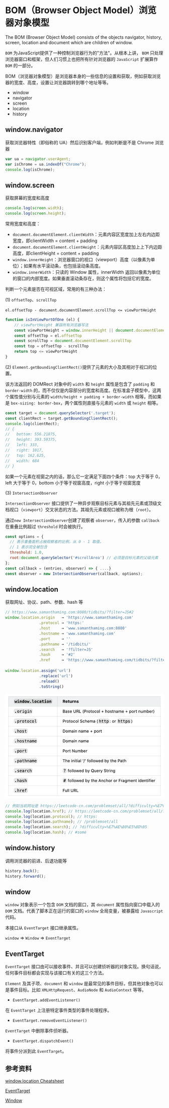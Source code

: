 # BOM（Browser Object Model）浏览器对象模型

The BOM (Browser Object Model) consists of the objects navigator, history, screen, location and document which are children of window.

`BOM` 为JavaScript提供了一种控制浏览器行为的"方法"。从根本上讲， `BOM` 只处理浏览器窗口和框架，但人们习惯上也把所有针对浏览器的 `JavaScript` 扩展算作 `BOM` 的一部分。

BOM（浏览器对象模型）是浏览器本身的一些信息的设置和获取，例如获取浏览器的宽度、高度，设置让浏览器跳转到哪个地址等等。

- window
- navigator
- screen
- location
- history

## window.navigator

获取浏览器特性（即俗称的 UA）然后识别客户端，例如判断是不是 Chrome 浏览器

```js
var ua = navigator.userAgent;
var isChrome = ua.indexOf("Chrome");
console.log(isChrome);
```

## window.screen

获取屏幕的宽度和高度

```js
console.log(screen.width);
console.log(screen.height);
```

常用宽度和高度：

- `document.documentElement.clientWidth`：元素内容区宽度加上左右内边距宽度，即clientWidth = content + padding
- `document.documentElement.clientHeight`：元素内容区高度加上上下内边距高度，即clientHeight = content + padding
- `window.innerHeight`：浏览器窗口的视口（viewport）高度（以像素为单位）；如果有水平滚动条，也包括滚动条高度。
- `window.innerWidth`：只读的 Window 属性，innerWidth 返回以像素为单位的窗口的内部宽度。如果垂直滚动条存在，则这个属性将包括它的宽度。

判断一个元素是否在可视区域，常用的有三种办法：

(1) `offsetTop`、`scrollTop`

`el.offsetTop - document.documentElement.scrollTop <= viewPortHeight`

```js
function isInViewPortOfOne (el) {
    // viewPortHeight 兼容所有浏览器写法
    const viewPortHeight = window.innerHeight || document.documentElement.clientHeight || document.body.clientHeight 
    const offsetTop = el.offsetTop
    const scrollTop = document.documentElement.scrollTop
    const top = offsetTop - scrollTop
    return top <= viewPortHeight
}
```

(2) `Element.getBoundingClientRect()`提供了元素的大小及其相对于视口的位置。

该方法返回的 DOMRect 对象中的 `width` 和 `height` 属性是包含了 `padding` 和 `border-width` 的，而不仅仅是内容部分的宽度和高度。在标准盒子模型中，这两个属性值分别与元素的 `width/height + padding + border-width` 相等。而如果是 `box-sizing: border-box`，两个属性则直接与元素的 `width` 或 `height` 相等。

```js
const target = document.querySelector('.target');
const clientRect = target.getBoundingClientRect();
console.log(clientRect);
// {
//   bottom: 556.21875,
//   height: 393.59375,
//   left: 333,
//   right: 1017,
//   top: 162.625,
//   width: 684
// }
```

如果一个元素在视窗之内的话，那么它一定满足下面四个条件：top 大于等于 0，left 大于等于 0，bottom 小于等于视窗高度，right 小于等于视窗宽度

(3) `IntersectionObserver`

`IntersectionObserver` 接口提供了一种异步观察目标元素与其祖先元素或顶级文档视口（`viewport`）交叉状态的方法。其祖先元素或视口被称为根（`root`）。

通过`new IntersectionObserver`创建了观察者 `observer`，传入的参数 `callback` 在重叠比例超过 `threshold` 时会被执行。

```js
const options = {
  // 表示重叠面积占被观察者的比例，从 0 - 1 取值，
  // 1 表示完全被包含
  threshold: 1.0, 
  root:document.querySelector('#scrollArea') // 必须是目标元素的父级元素
};
const callback = (entries, observer) => { ....}
const observer = new IntersectionObserver(callback, options);
```

## window.location

获取网址、协议、path、参数、hash 等

```js
// https://www.samanthaming.com:8080/tidbits/?filter=JS#2
window.location.origin   → 'https://www.samanthaming.com'
               .protocol → 'https:'
               .host     → 'www.samanthaming.com:8080'
               .hostname → 'www.samanthaming.com'
               .port     → ''
               .pathname → '/tidbits/'
               .search   → '?filter=JS'
               .hash     → '#2'
               .href     → 'https://www.samanthaming.com/tidbits/?filter=JS#2'

window.location.assign('url')
               .replace('url')
               .reload()
               .toString()
```

![BOM](./assets/BOM.png)

```js
// 例如当前网址是 https://leetcode-cn.com/problemset/all/?difficulty=%E7%AE%80%E5%8D%95#some
console.log(location.href); // https://leetcode-cn.com/problemset/all/?difficulty=%E7%AE%80%E5%8D%95#some
console.log(location.protocol); // https:
console.log(location.pathname); // /problemset/all
console.log(location.search); // ?difficulty=%E7%AE%80%E5%8D%95
console.log(location.hash); // #some
```

## window.history

调用浏览器的前进、后退功能等

```js
history.back();
history.forward();
```

## window

`window` 对象表示一个包含 `DOM` 文档的窗口，其 `document` 属性指向窗口中载入的 `DOM` 文档。代表了脚本正在运行的窗口的 `window` 全局变量，被暴露给 `Javascript` 代码。

本接口从 `EventTarget` 接口继承属性。

`window` => `Window` => `EventTarget`

## EventTarget

`EventTarget` 接口由可以接收事件、并且可以创建侦听器的对象实现。换句话说，任何事件目标都会实现与该接口有关的这三个方法。

`Element` 及其子项、`document` 和 `window` 是最常见的事件目标，但其他对象也可以是事件目标。比如 `XMLHttpRequest`、`AudioNode` 和 `AudioContext` 等等。

- `EventTarget.addEventListener()`

在 `EventTarget` 上注册特定事件类型的事件处理程序。

- `EventTarget.removeEventListener()`

`EventTarget` 中删除事件侦听器。

- `EventTarget.dispatchEvent()`

将事件分派到此 `EventTarget`。

## 参考资料

[window.location Cheatsheet](https://dev.to/samanthaming/window-location-cheatsheet-4edl)

[EventTarget](https://developer.mozilla.org/zh-CN/docs/Web/API/EventTarget)

[Window](https://developer.mozilla.org/zh-CN/docs/Web/API/Window)
